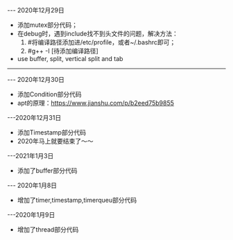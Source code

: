 --- 2020年12月29日
- 添加mutex部分代码；
- 在debug时，遇到include找不到头文件的问题，解决方法：
   1. #将编译路径添加进/etc/profile，或者~/.bashrc即可；
   2. #g++ -I [待添加编译路径]
- use buffer, split, vertical split and tab

--------

--- 2020年12月30日
- 添加Condition部分代码
- apt的原理：https://www.jianshu.com/p/b2eed75b9855

---2020年12月31日
- 添加Timestamp部分代码
- 2020年马上就要结束了～～

---2021年1月3日
- 添加了buffer部分代码

--- 2020年1月8日
- 增加了timer,timestamp,timerqueu部分代码

---2020年1月9日
- 增加了thread部分代码
